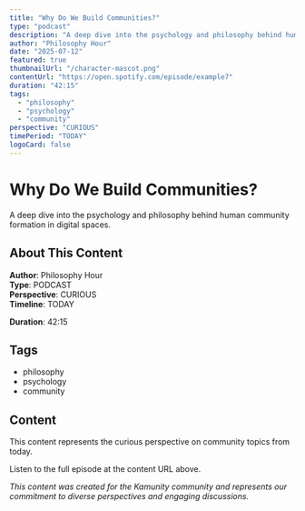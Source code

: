 ```yaml
---
title: "Why Do We Build Communities?"
type: "podcast"
description: "A deep dive into the psychology and philosophy behind human community formation in digital spaces."
author: "Philosophy Hour"
date: "2025-07-12"
featured: true
thumbnailUrl: "/character-mascot.png"
contentUrl: "https://open.spotify.com/episode/example7"
duration: "42:15"
tags:
  - "philosophy"
  - "psychology"
  - "community"
perspective: "CURIOUS"
timePeriod: "TODAY"
logoCard: false
---
```

# Why Do We Build Communities?

A deep dive into the psychology and philosophy behind human community formation in digital spaces.

## About This Content

**Author**: Philosophy Hour  
**Type**: PODCAST  
**Perspective**: CURIOUS  
**Timeline**: TODAY  

**Duration**: 42:15  

## Tags

- philosophy
- psychology
- community

## Content

This content represents the curious perspective on community topics from today. 


Listen to the full episode at the content URL above.



*This content was created for the Kamunity community and represents our commitment to diverse perspectives and engaging discussions.*
